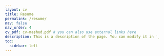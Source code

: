 ```yaml
---
layout: cv
title: Resume
permalink: /resume/
nav: false
nav_order: 4
cv_pdf: cv-mashud.pdf # you can also use external links here
description: This is a description of the page. You can modify it in '_pages/cv.md'. You can also change or remove the top pdf download button.
toc:
  sidebar: left
---
```


